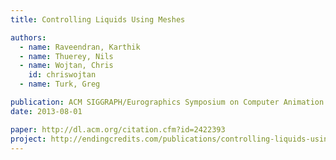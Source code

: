 ```yaml
---
title: Controlling Liquids Using Meshes

authors:
  - name: Raveendran, Karthik
  - name: Thuerey, Nils
  - name: Wojtan, Chris
    id: chriswojtan
  - name: Turk, Greg

publication: ACM SIGGRAPH/Eurographics Symposium on Computer Animation (SCA 2012)
date: 2013-08-01

paper: http://dl.acm.org/citation.cfm?id=2422393
project: http://endingcredits.com/publications/controlling-liquids-using-meshes/
---
```

